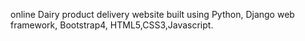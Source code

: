 online Dairy product delivery website built using Python, Django web framework, Bootstrap4, HTML5,CSS3,Javascript.
